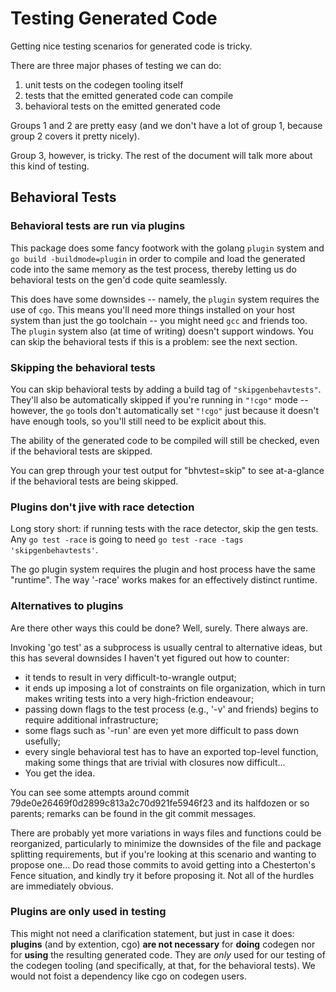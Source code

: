 Testing Generated Code
======================

Getting nice testing scenarios for generated code is tricky.

There are three major phases of testing we can do:

1. unit tests on the codegen tooling itself
2. tests that the emitted generated code can compile
3. behavioral tests on the emitted generated code

Groups 1 and 2 are pretty easy (and we don't have a lot of group 1,
because group 2 covers it pretty nicely).

Group 3, however, is tricky.
The rest of the document will talk more about this kind of testing.


Behavioral Tests
----------------

### Behavioral tests are run via plugins

This package does some fancy footwork with the golang `plugin` system
and `go build -buildmode=plugin` in order to compile and load the
generated code into the same memory as the test process,
thereby letting us do behavioral tests on the gen'd code quite seamlessly.

This does have some downsides -- namely, the `plugin` system requires
the use of `cgo`.  This means you'll need more things installed on your
host system than just the go toolchain -- you might need `gcc` and friends too.
The `plugin` system also (at time of writing) doesn't support windows.
You can skip the behavioral tests if this is a problem: see the next section.

### Skipping the behavioral tests

You can skip behavioral tests by adding a build tag of `"skipgenbehavtests"`.
They'll also be automatically skipped if you're running in `"!cgo"` mode --
however, the `go` tools don't automatically set `"!cgo"` just because it
doesn't have enough tools, so you'll still need to be explicit about this.

The ability of the generated code to be compiled will still be checked,
even if the behavioral tests are skipped.

You can grep through your test output for "bhvtest=skip" to see at-a-glance
if the behavioral tests are being skipped.

### Plugins don't jive with race detection

Long story short: if running tests with the race detector, skip the gen tests.
Any `go test -race` is going to need `go test -race -tags 'skipgenbehavtests'`.

The go plugin system requires the plugin and host process have the same "runtime".
The way '-race' works makes for an effectively distinct runtime.

### Alternatives to plugins

Are there other ways this could be done?  Well, surely.  There always are.

Invoking 'go test' as a subprocess is usually central to alternative ideas,
but this has several downsides I haven't yet figured out how to counter:

- it tends to result in very difficult-to-wrangle output;
- it ends up imposing a lot of constraints on file organization,
  which in turn makes writing tests into a very high-friction endeavour;
- passing down flags to the test process (e.g., '-v' and friends)
  begins to require additional infrastructure;
- some flags such as '-run' are even yet more difficult to pass down usefully;
- every single behavioral test has to have an exported top-level function,
  making some things that are trivial with closures now difficult...
- You get the idea.

You can see some attempts around
commit 79de0e26469f0d2899c813a2c70d921fe5946f23 and its halfdozen or so
parents; remarks can be found in the git commit messages.

There are probably yet more variations in ways files and functions could
be reorganized, particularly to minimize the downsides of the file and
package splitting requirements, but if you're looking at this scenario and
wanting to propose one... Do read those commits to avoid getting into a
Chesterton's Fence situation, and kindly try it before proposing it.
Not all of the hurdles are immediately obvious.

### Plugins are only used in testing

This might not need a clarification statement, but just in case it does:
**plugins** (and by extention, cgo) **are not necessary**
for **doing** codegen nor for **using** the resulting generated code.
They are _only_ used for our testing of the codegen tooling
(and specifically, at that, for the behavioral tests).
We would not foist a dependency like cgo on codegen users.
